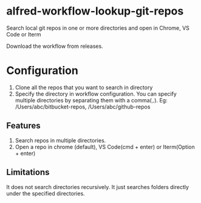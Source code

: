 # alfred-workflow-lookup-git-repos
Search local git repos in one or more directories and open in Chrome, VS Code or Iterm

Download the workflow from releases.

# Configuration
1. Clone all the repos that you want to search in directory
2. Specify the directory in workflow configuration. You can specify multiple directories by separating them with a comma(`,`). Eg: /Users/abc/bitbucket-repos, /Users/abc/github-repos

## Features

1. Search repos in multiple directories.
2. Open a repo in chrome (default), VS Code(cmd + enter) or Iterm(Option + enter)

## Limitations

It does not search directories recursively. It just searches folders directly under the specified directories.

